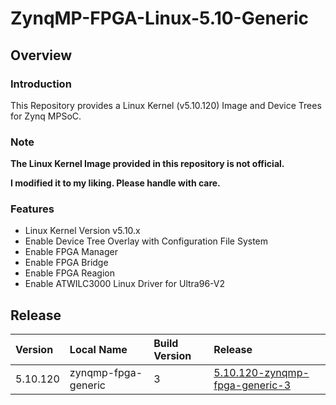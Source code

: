 ZynqMP-FPGA-Linux-5.10-Generic
====================================================================================

Overview
------------------------------------------------------------------------------------

### Introduction

This Repository provides a Linux Kernel (v5.10.120) Image and Device Trees for Zynq MPSoC.

### Note

**The Linux Kernel Image provided in this repository is not official.**

**I modified it to my liking. Please handle with care.**

### Features

  * Linux Kernel Version v5.10.x
  * Enable Device Tree Overlay with Configuration File System
  * Enable FPGA Manager
  * Enable FPGA Bridge
  * Enable FPGA Reagion
  * Enable ATWILC3000 Linux Driver for Ultra96-V2

Release
------------------------------------------------------------------------------------

| Version  | Local Name          | Build Version | Release |
|:---------|:--------------------|:--------------|:--------|
| 5.10.120 | zynqmp-fpga-generic | 3             | [5.10.120-zynqmp-fpga-generic-3](https://github.com/ikwzm/ZynqMP-FPGA-Linux-5.10-Generic/tree/5.10.120-zynqmp-fpga-generic-3) |



